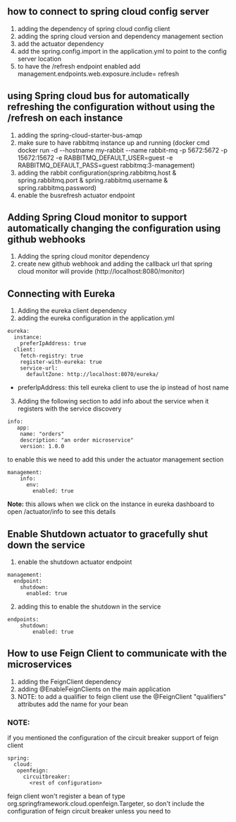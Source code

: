 ## how to connect to spring cloud config server
1. adding the dependency of spring cloud config client
2. adding the spring cloud version and dependency management section
3. add the actuator dependency
4. add the spring.config.import in the application.yml to point to the config server location
5. to have the /refresh endpoint enabled add management.endpoints.web.exposure.include= refresh


## using Spring cloud bus for automatically refreshing the configuration without using the /refresh on each instance
1. adding the spring-cloud-starter-bus-amqp
2. make sure to have rabbitmq instance up and running (docker cmd docker run -d --hostname my-rabbit --name rabbit-mq -p 5672:5672 -p 15672:15672 -e RABBITMQ_DEFAULT_USER=guest -e RABBITMQ_DEFAULT_PASS=guest rabbitmq:3-management)
3. adding the rabbit configuration(spring.rabbitmq.host & spring.rabbitmq.port & spring.rabbitmq.username & spring.rabbitmq.password)
4. enable the busrefresh actuator endpoint

## Adding Spring Cloud monitor to support automatically changing the configuration using github webhooks
1. Adding the spring cloud monitor dependency
2. create new github webhook and adding the callback url that spring cloud monitor will provide (http://localhost:8080/monitor)


## Connecting with Eureka
1. Adding the eureka client dependency
2. adding the eureka configuration in the application.yml
```
eureka:
  instance:
    preferIpAddress: true
  client:
    fetch-registry: true
    register-with-eureka: true
    service-url:
      defaultZone: http://localhost:8070/eureka/
```
- preferIpAddress: this tell eureka client to use the ip instead of host name
3. Adding the following section to add info about the service when it registers with the service discovery
```
info:
   app:
    name: "orders"
    description: "an order microservice"
    version: 1.0.0

```
to enable this we need to add this under the actuator management section
```
management:
    info:
      env:
        enabled: true
```
**Note:** this allows when we click on the instance in eureka dashboard to open /actuator/info to see this details 

## Enable Shutdown actuator to gracefully shut down the service
1. enable the shutdown actuator endpoint
```
management:
  endpoint:
    shutdown:
      enabled: true
```
2. adding this to  enable the shutdown in the service
```
endpoints:
    shutdown:
        enabled: true
```


## How to use Feign Client to communicate with the microservices
1. adding the FeignClient dependency
2. adding @EnableFeignClients on the main application
3. NOTE: to add a qualifier to feign client use the @FeignClient "qualifiers" attributes add the name for your bean

### NOTE: 
 if you mentioned the configuration of the circuit breaker support of feign client
 ```
 spring:
   cloud:
    openfeign:
      circuitbreaker:
        <rest of configuration>
 ```
feign client won't register a bean of type org.springframework.cloud.openfeign.Targeter, so don't include the 
configuration of feign circuit breaker unless you need to 